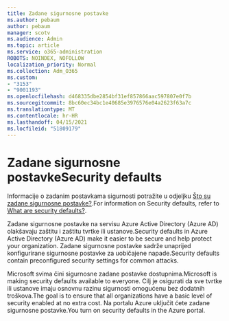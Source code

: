 ```yaml
---
title: Zadane sigurnosne postavke
ms.author: pebaum
author: pebaum
manager: scotv
ms.audience: Admin
ms.topic: article
ms.service: o365-administration
ROBOTS: NOINDEX, NOFOLLOW
localization_priority: Normal
ms.collection: Adm_O365
ms.custom:
- "3153"
- "9001193"
ms.openlocfilehash: d468335dbe2854bf31ef857866aac597807e0f7b
ms.sourcegitcommit: 8bc60ec34bc1e40685e3976576e04a2623f63a7c
ms.translationtype: MT
ms.contentlocale: hr-HR
ms.lasthandoff: 04/15/2021
ms.locfileid: "51809179"
---
```

# <a name="security-defaults"></a><span data-ttu-id="9328d-102">Zadane sigurnosne postavke</span><span class="sxs-lookup"><span data-stu-id="9328d-102">Security defaults</span></span>

<span data-ttu-id="9328d-103">Informacije o zadanim postavkama sigurnosti potražite u odjeljku [Što su zadane sigurnosne postavke?](https://docs.microsoft.com/azure/active-directory/conditional-access/concept-conditional-access-security-defaults).</span><span class="sxs-lookup"><span data-stu-id="9328d-103">For information on Security defaults, refer to [What are security defaults?](https://docs.microsoft.com/azure/active-directory/conditional-access/concept-conditional-access-security-defaults).</span></span>

<span data-ttu-id="9328d-104">Zadane sigurnosne postavke na servisu Azure Active Directory (Azure AD) olakšavaju zaštitu i zaštitu tvrtke ili ustanove.</span><span class="sxs-lookup"><span data-stu-id="9328d-104">Security defaults in Azure Active Directory (Azure AD) make it easier to be secure and help protect your organization.</span></span> <span data-ttu-id="9328d-105">Zadane sigurnosne postavke sadrže unaprijed konfigurirane sigurnosne postavke za uobičajene napade.</span><span class="sxs-lookup"><span data-stu-id="9328d-105">Security defaults contain preconfigured security settings for common attacks.</span></span>

<span data-ttu-id="9328d-106">Microsoft svima čini sigurnosne zadane postavke dostupnima.</span><span class="sxs-lookup"><span data-stu-id="9328d-106">Microsoft is making security defaults available to everyone.</span></span> <span data-ttu-id="9328d-107">Cilj je osigurati da sve tvrtke ili ustanove imaju osnovnu razinu sigurnosti omogućenu bez dodatnih troškova.</span><span class="sxs-lookup"><span data-stu-id="9328d-107">The goal is to ensure that all organizations have a basic level of security enabled at no extra cost.</span></span> <span data-ttu-id="9328d-108">Na portalu Azure uključit ćete zadane sigurnosne postavke.</span><span class="sxs-lookup"><span data-stu-id="9328d-108">You turn on security defaults in the Azure portal.</span></span>
